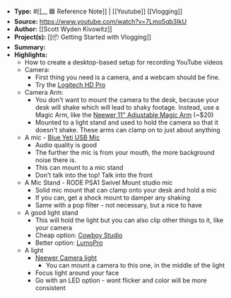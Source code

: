 - **Type:** #[[__ 🟦  Reference Note]] | [[Youtube]] [[Vlogging]]
- **Source:** https://www.youtube.com/watch?v=7Lmo5qb3IkU
- **Author:** [[Scott Wyden Kivowitz]] 
- **Project(s):** [[📦 Getting Started with Vlogging]]
- **Summary:** 
- **Highlights:**
    - How to create a desktop-based setup for recording YouTube videos
    - Camera:
        - First thing you need is a camera, and a webcam should be fine.
        - Try the [Logitech HD Pro](https://www.amazon.com/Logitech-Widescreen-Calling-Recording-Desktop/dp/B006JH8T3S/ref=as_li_ss_tl?s=pc&ie=UTF8&qid=1489670983&sr=1-1&keywords=logitech+c920&linkCode=sl1&tag=scottkivowitz-20&linkId=ba9f7ccf81aa0ea53fc98945cbf78394)
    - Camera Arm:
        - You don't want to mount the camera to the desk, because your desk will shake which will lead to shaky footage. Instead, use a Magic Arm, like the [Neewer 11" Adjustable Magic Arm](https://www.amazon.com/Neewer-Adjustable-Friction-Articulating-Monitor/dp/B017NHZ2IC/ref=as_li_ss_tl?s=photo&ie=UTF8&qid=1489671171&sr=1-9&keywords=magic+arm&linkCode=sl1&tag=scottkivowitz-20&linkId=f560b52fde931b288e5c449e6a757247) (~$20)
        - Mounted to a light stand and used to hold the camera so that it doesn't shake. These arms can clamp on to just about anything
    - A mic - [Blue Yeti USB Mic](https://www.amazon.com/Blue-Yeti-USB-Microphone-Silver/dp/B002VA464S/ref=as_li_ss_tl?ie=UTF8&qid=1489670988&sr=8-2&keywords=blue+yeti&linkCode=sl1&tag=scottkivowitz-20&linkId=1be772532e20cec6169c6c39b05bbde7)
        - Audio quality is good
        - The further the mic is from your mouth, the more background noise there is.
        - This can mount to a mic stand
        - Don't talk into the top! Talk into the front
    - A Mic Stand - RODE PSA1 Swivel Mount studio mic
        - Solid mic mount that can clamp onto your desk and hold a mic
        - If you can, get a shock mount to damper any shaking
        - Same with a pop filter - not necessary, but a nice to have
    - A good light stand
        - This will hold the light but you can also clip other things to it, like your camera
        - Cheap option: [Cowboy Studio](https://www.amazon.com/CowboyStudio-Aluminum-Adjustable-Light-Stand/dp/B003PEUA30/ref=as_li_ss_tl?ie=UTF8&qid=1489671023&sr=8-5&keywords=lumopro&linkCode=sl1&tag=scottkivowitz-20&linkId=acd937f4d7ee6e3375da5d84be3e031e)
        - Better option: [LumoPro](https://www.amazon.com/LumoPro-10ft-Cushioned-Light-Stand/dp/B00EEA66I2/ref=as_li_ss_tl?ie=UTF8&qid=1489671023&sr=8-10&keywords=lumopro&linkCode=sl1&tag=scottkivowitz-20&linkId=55cae6c44afac13128506e90c152b03d)
    - A light
        - [Neewer Camera light](https://www.amazon.com/Neewer-36centimeters-Dimmable-Plastic-Universal/dp/B01FFNM6Y4/ref=as_li_ss_tl?ie=UTF8&qid=1489671047&sr=8-2-spons&keywords=led+ring+light&psc=1&linkCode=sl1&tag=scottkivowitz-20&linkId=dbc829731040c0adb19b2d22e2d36212)
            - You can mount a camera to this one, in the middle of the light
        - Focus light around your face
        - Go with an LED option - wont flicker and color will be more consistent
